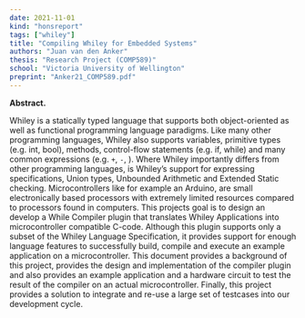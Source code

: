 ```yaml
---
date: 2021-11-01
kind: "honsreport"
tags: ["whiley"]
title: "Compiling Whiley for Embedded Systems"
authors: "Juan van den Anker"
thesis: "Research Project (COMP589)"
school: "Victoria University of Wellington"
preprint: "Anker21_COMP589.pdf"
---
```


**Abstract.** 

Whiley is a statically typed language that supports both
object-oriented as well as functional programming language
paradigms. Like many other programming languages, Whiley also supports
variables, primitive types (e.g. int, bool), methods, control-flow
statements (e.g. if, while) and many common expressions (e.g. `+`,
`-`, ). Where Whiley importantly differs from other programming
languages, is Whiley’s support for expressing specifications, Union
types, Unbounded Arithmetic and Extended Static
checking. Microcontrollers like for example an Arduino, are small
electronically based processors with extremely limited resources
compared to processors found in computers. This projects goal is to
design an develop a While Compiler plugin that translates Whiley
Applications into microcontroller compatible C-code. Although this
plugin supports only a subset of the Whiley Language Specification,
it provides support for enough language features to successfully
build, compile and execute an example application on a
microcontroller. This document provides a background of this project,
provides the design and implementation of the compiler plugin and also
provides an example application and a hardware circuit to test the
result of the compiler on an actual microcontroller. Finally, this
project provides a solution to integrate and re-use a large set of
testcases into our development cycle.






